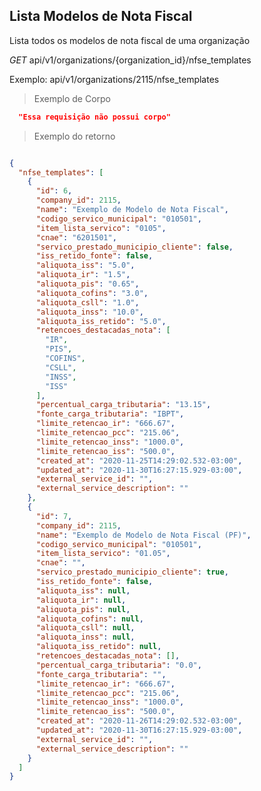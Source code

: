 ## Lista Modelos de Nota Fiscal

Lista todos os modelos de nota fiscal de uma organização

<div class="api-endpoint">
  <div class="endpoint-data">
    <i class="label label-get">GET</i>
     api/v1/organizations/{organization_id}/nfse_templates
  </div>
</div>

Exemplo: api/v1/organizations/2115/nfse_templates

> Exemplo de Corpo

```json
  "Essa requisição não possui corpo"
```

> Exemplo do retorno

```json

{
  "nfse_templates": [
    {
      "id": 6,
      "company_id": 2115,
      "name": "Exemplo de Modelo de Nota Fiscal",
      "codigo_servico_municipal": "010501",
      "item_lista_servico": "0105",
      "cnae": "6201501",
      "servico_prestado_municipio_cliente": false,
      "iss_retido_fonte": false,
      "aliquota_iss": "5.0",
      "aliquota_ir": "1.5",
      "aliquota_pis": "0.65",
      "aliquota_cofins": "3.0",
      "aliquota_csll": "1.0",
      "aliquota_inss": "10.0",
      "aliquota_iss_retido": "5.0",
      "retencoes_destacadas_nota": [
        "IR",
        "PIS",
        "COFINS",
        "CSLL",
        "INSS",
        "ISS"
      ],
      "percentual_carga_tributaria": "13.15",
      "fonte_carga_tributaria": "IBPT",
      "limite_retencao_ir": "666.67",
      "limite_retencao_pcc": "215.06",
      "limite_retencao_inss": "1000.0",
      "limite_retencao_iss": "500.0",
      "created_at": "2020-11-25T14:29:02.532-03:00",
      "updated_at": "2020-11-30T16:27:15.929-03:00",
      "external_service_id": "",
      "external_service_description": ""
    },
    {
      "id": 7,
      "company_id": 2115,
      "name": "Exemplo de Modelo de Nota Fiscal (PF)",
      "codigo_servico_municipal": "010501",
      "item_lista_servico": "01.05",
      "cnae": "",
      "servico_prestado_municipio_cliente": true,
      "iss_retido_fonte": false,
      "aliquota_iss": null,
      "aliquota_ir": null,
      "aliquota_pis": null,
      "aliquota_cofins": null,
      "aliquota_csll": null,
      "aliquota_inss": null,
      "aliquota_iss_retido": null,
      "retencoes_destacadas_nota": [],
      "percentual_carga_tributaria": "0.0",
      "fonte_carga_tributaria": "",
      "limite_retencao_ir": "666.67",
      "limite_retencao_pcc": "215.06",
      "limite_retencao_inss": "1000.0",
      "limite_retencao_iss": "500.0",
      "created_at": "2020-11-26T14:29:02.532-03:00",
      "updated_at": "2020-11-30T16:27:15.929-03:00",
      "external_service_id": "",
      "external_service_description": ""
    }
  ]
}
```


